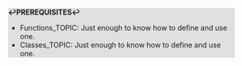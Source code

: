 <div style="margin:2em; background-color: #e0e0e0;">

<strong>↩PREREQUISITES↩</strong>

 * Functions_TOPIC: Just enough to know how to define and use one.
 * Classes_TOPIC: Just enough to know how to define and use one.

</div>

